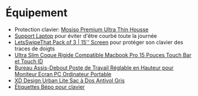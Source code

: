 # Équipement

- Protection clavier: [Mosiso Premium Ultra Thin Housse](https://www.amazon.fr/dp/B074K3FNJF)
- [Support Laptop](https://www.amazon.fr/gp/product/B074M3FYF8/) pour éviter d'être courbé toute la journée
- [LetsSwipeThat Pack of 3 | 15'' Screen](https://www.amazon.fr/gp/product/B073TLB51X/) pour protéger son clavier des traces de doigts
- [Ultra Slim Coque Rigide Compatible Macbook Pro 15 Pouces Touch Bar et Touch ID](https://www.amazon.fr/gp/product/B01MTNEPGW/)
- [Bureau Assis-Debout Poste de Travail Réglable en Hauteur pour Moniteur Ecran PC Ordinateur Portable](https://www.amazon.fr/FITUEYES-Assis-Debout-R%C3%A9glable-Ordinateur-SD208001WB/dp/B07G872V2R/)
- [XD Design Urban Lite Sac à Dos Antivol Gris](https://www.amazon.fr/gp/product/B07BDPDL67/)
- [Étiquettes Bépo pour clavier](https://beaujoie.com/boutique/01183/)
